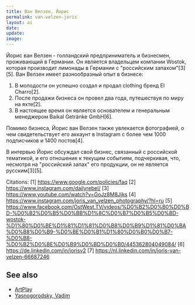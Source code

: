 ```yaml
---
title: Ван Велзен, Йорис
permalink: van-velzen-joris
layout: ai
date:
update:
image: 
---
```


Йорис ван Велзен - голландский предприниматель и бизнесмен, проживающий в Германии. Он является владельцем компании Wostok, которая производит лимонады в Германии с "российским запахом"[3][5]. Ван Велзен имеет разнообразный опыт в бизнесе:

1. В молодости он успешно создал и продал clothing бренд El Charro[2].
2. После продажи бизнеса он провел два года, путешествуя по миру на яхте[2].
3. В настоящее время он является основателем и генеральным менеджером Baikal Getränke GmbH[6].

Помимо бизнеса, Йорис ван Велзен также увлекается фотографией, о чем свидетельствует его аккаунт в Instagram с более чем 1000 подписчиков и 1400 постов[4].

В интервью Йорис обсуждал свой бизнес, связанный с российской тематикой, и его отношение к текущим событиям, подчеркивая, что, несмотря на "российский запах" его продукции, он не является русским[3][5].

Citations:
[1] https://www.google.com/policies/faq
[2] https://www.instagram.com/dailyrebel/
[3] https://www.youtube.com/watch?v=GoJz8M8Jjks
[4] https://www.instagram.com/joris_van_velzen_photography/?hl=ru
[5] https://www.facebook.com/OstWest.TV/videos/%D0%B2%D0%B0%D0%BD-%D0%B2%D0%B5%D0%BB%D1%8C%D0%B7%D0%B5%D0%BD-wostok-%D1%80%D0%BE%D1%81%D1%81%D0%B8%D0%B9%D1%81%D0%BA%D0%B8%D0%B9-%D0%BE%D0%B1%D1%80%D0%B0%D0%B7-%D0%B8-%D0%B2%D0%BE%D0%B9%D0%BD%D0%B0/445362804049084/
[6] https://de.linkedin.com/in/jorisv2
[7] https://nl.linkedin.com/in/joris-van-velzen-66687246

## See also

+ [ArtPlay](artplay)
+ [Yasnogorodsky, Vadim](yasnogorodsky-vadim)

